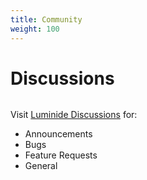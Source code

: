 ```yaml
---
title: Community
weight: 100
---
```


# Discussions

```{image} ../images/luminide-discussions.png
```

Visit [Luminide Discussions](https://github.com/luminide/general/discussions) for:
- Announcements
- Bugs
- Feature Requests
- General
